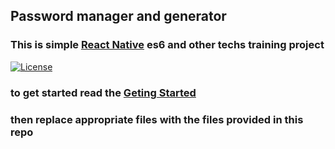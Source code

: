 ## Password manager and generator

### This is simple [React Native](https://facebook.github.io/react-native/) es6 and other techs training project

[![License](https://img.shields.io/badge/license-MIT-blue.svg)](LICENSE)

### to get started read the [Geting Started](https://facebook.github.io/react-native/docs/getting-started.html)
### then replace appropriate files with the files provided in this repo